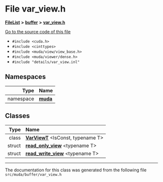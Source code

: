 

# File var\_view.h



[**FileList**](files.md) **>** [**buffer**](dir_9b44f68c181db0b11e9502e462454d05.md) **>** [**var\_view.h**](var__view_8h.md)

[Go to the source code of this file](var__view_8h_source.md)



* `#include <cuda.h>`
* `#include <cinttypes>`
* `#include <muda/view/view_base.h>`
* `#include <muda/viewer/dense.h>`
* `#include "details/var_view.inl"`













## Namespaces

| Type | Name |
| ---: | :--- |
| namespace | [**muda**](namespacemuda.md) <br> |


## Classes

| Type | Name |
| ---: | :--- |
| class | [**VarViewT**](classmuda_1_1_var_view_t.md) &lt;IsConst, typename T&gt;<br> |
| struct | [**read\_only\_view**](structmuda_1_1read__only__view.md) &lt;typename T&gt;<br> |
| struct | [**read\_write\_view**](structmuda_1_1read__write__view.md) &lt;typename T&gt;<br> |



















































------------------------------
The documentation for this class was generated from the following file `src/muda/buffer/var_view.h`

